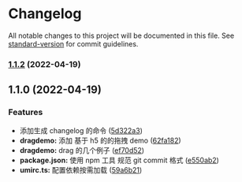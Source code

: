 # Changelog

All notable changes to this project will be documented in this file. See [standard-version](https://github.com/conventional-changelog/standard-version) for commit guidelines.

### [1.1.2](https://github.com/tianxintiandisheng/demo-doc/compare/v1.1.0...v1.1.2) (2022-04-19)

## 1.1.0 (2022-04-19)

### Features

- 添加生成 changelog 的命令 ([5d322a3](https://github.com/tianxintiandisheng/demo-doc/commit/5d322a3bee774f66fbfc479be4f6c43c37b54035))
- **dragdemo:** 添加 基于 h5 的的拖拽 demo ([62fa182](https://github.com/tianxintiandisheng/demo-doc/commit/62fa1823bddf60eba2866a96030f0d8135c6c9a1))
- **dragdemo:** drag 的几个例子 ([ef70d52](https://github.com/tianxintiandisheng/demo-doc/commit/ef70d5225f5869f745e4ba6d09d0db5009de942a))
- **package.json:** 使用 npm 工具 规范 git commit 格式 ([e550ab2](https://github.com/tianxintiandisheng/demo-doc/commit/e550ab230d52a62f9595a0dd6e6e5ff80b37aba7))
- **umirc.ts:** 配置依赖按需加载 ([59a6b21](https://github.com/tianxintiandisheng/demo-doc/commit/59a6b215bc56c6703ccbf6bedbb7ebefc10d4c11))
